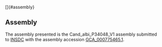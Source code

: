 []{#assembly}

Assembly
--------

The assembly presented is the Cand\_albi\_P34048\_V1 assembly submitted
to [INSDC](http://www.insdc.org) with the assembly accession
[GCA\_000775465.1](http://www.ebi.ac.uk/ena/data/view/GCA_000775465.1).
